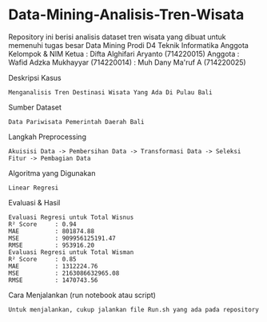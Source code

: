 # Data-Mining-Analisis-Tren-Wisata
Repository ini berisi analisis dataset tren wisata yang dibuat untuk memenuhi tugas besar Data Mining Prodi D4 Teknik Informatika
  Anggota Kelompok & NIM
    Ketua   : Difta Alghifari Aryanto (714220015)
    Anggota : Wafid Adzka Mukhayyar   (714220014)
            : Muh Dany Ma'ruf A       (714220025)
            
  Deskripsi Kasus
  
    Menganalisis Tren Destinasi Wisata Yang Ada Di Pulau Bali
    
  Sumber Dataset
  
    Data Pariwisata Pemerintah Daerah Bali

  Langkah Preprocessing
  
    Akuisisi Data -> Pembersihan Data -> Transformasi Data -> Seleksi Fitur -> Pembagian Data
    
  Algoritma yang Digunakan
  
    Linear Regresi

  Evaluasi & Hasil
  
    Evaluasi Regresi untuk Total Wisnus
    R² Score     : 0.94
    MAE          : 801874.88
    MSE          : 909956125191.47
    RMSE         : 953916.20
    Evaluasi Regresi untuk Total Wisman
    R² Score     : 0.85
    MAE          : 1312224.76
    MSE          : 2163086632965.08
    RMSE         : 1470743.56


  Cara Menjalankan (run notebook atau script)
  
    Untuk menjalankan, cukup jalankan file Run.sh yang ada pada repository
